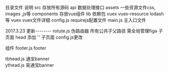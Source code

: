 目录文件	说明
src	    存放所有源码
api	    数据处理接口
assets	一些资源文件css, images ,js等
components	存放vue组件
lib	依赖包 vuex vuex-resource lodash等
vuex	vuex文件详细
config.js	requirejs配置文件
main.js	主入口文件

2017.3.23 更新--------
rotute.js 伪路由器 所有公共子父路径  需全局管理fiɡə
子页面 head 添加 '<script>fiɡə="../";</script>' 
子页面 config.js更改

组件 
footer.js footer      <div id="footer"><my-footer></my-footer></div>
tbhead.js 通宝banner   <div id="head"><my-tbhead></my-tbhead></div>
ythead.js 易通宝banner <div id="head"><my-ythead></my-ythead></div>

